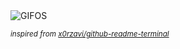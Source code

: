 <div align="justify">
<picture>
    <source media="(prefers-color-scheme: dark)" srcset="https://i.ibb.co/S4SgWGp6/output-gif.gif">
    <source media="(prefers-color-scheme: light)" srcset="https://i.ibb.co/S4SgWGp6/output-gif.gif">
    <img alt="GIFOS" src="https://i.ibb.co/S4SgWGp6/output-gif.gif">
</picture>

<sub><i>inspired from [x0rzavi/github-readme-terminal](https://github.com/x0rzavi/github-readme-terminal)</i></sub>

</div>

<!-- Image deletion URL: https://ibb.co/W4CXqj1H/8b620f13132135a3de1e353b38120b4f -->